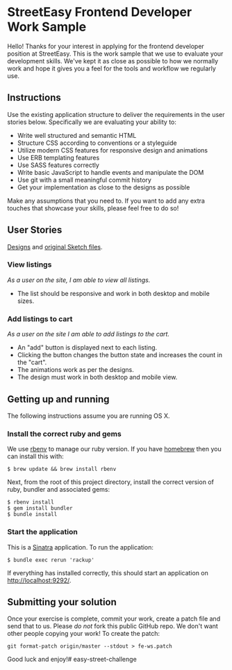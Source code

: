 # StreetEasy Frontend Developer Work Sample

Hello! Thanks for your interest in applying for the frontend developer position at StreetEasy. This is the work sample that we use to evaluate your development skills. We've kept it as close as possible to how we normally work and hope it gives you a feel for the tools and workflow we regularly use.

## Instructions

Use the existing application structure to deliver the requirements in the user stories below. Specifically we are evaluating your ability to:

* Write well structured and semantic HTML
* Structure CSS according to conventions or a styleguide
* Utilize modern CSS features for responsive design and animations
* Use ERB templating features
* Use SASS features correctly
* Write basic JavaScript to handle events and manipulate the DOM
* Use git with a small meaningful commit history
* Get your implementation as close to the designs as possible

Make any assumptions that you need to. If you want to add any extra touches that showcase your skills, please feel free to do so!

## User Stories

[Designs](https://www.dropbox.com/s/b0u47ak0wrn1jk1/designexercise.png?dl=0) and [original Sketch files](https://www.dropbox.com/s/by0jehql8ikwgfa/designexercise_assets.zip?dl=0).

### View listings

_As a user on the site, I am able to view all listings._

* The list should be responsive and work in both desktop and mobile sizes.

### Add listings to cart

_As a user on the site I am able to add listings to the cart._

* An "add" button is displayed next to each listing.
* Clicking the button changes the button state and increases the count in the "cart".
* The animations work as per the designs.
* The design must work in both desktop and mobile view.

## Getting up and running

The following instructions assume you are running OS X.

### Install the correct ruby and gems

We use [rbenv](https://github.com/rbenv/rbenv) to manage our ruby version. If you have [homebrew](http://brew.sh) then you can install this with:

```
$ brew update && brew install rbenv
```

Next, from the root of this project directory, install the correct version of ruby, bundler and associated gems:

```
$ rbenv install
$ gem install bundler
$ bundle install
```

### Start the application

This is a [Sinatra](http://www.sinatrarb.com/documentation.html) application. To run the application:

```
$ bundle exec rerun 'rackup'
```

If everything has installed correctly, this should start an application on [http://localhost:9292/](http://localhost:9292/).

## Submitting your solution

Once your exercise is complete, commit your work, create a patch file and send that to us. Please _do not_ fork this public GitHub repo. We don't want other people copying your work! To create the patch:

```
git format-patch origin/master --stdout > fe-ws.patch
```

Good luck and enjoy!# easy-street-challenge
